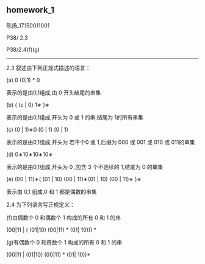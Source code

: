 ## homework_1

陈扬_17150011001

P38/ 2.3

P38/2.4(f)(g)

---

2.3 叙述由下列正规式描述的语言：

(a) 0 (0|1) * 0

表示的是由0,1组成,由 0 开头结尾的串集

(b) ( (ε | 0) 1∗ )∗

表示的是由0,1组成,开头为 0 或 1 的串,结尾为 1的所有串集

(c) (0 | 1)∗0 (0 | 1) (0 | 1)

表示的是由0,1组成,开头为 若干个0 或 1,后缀为 000 或 001 或 010 或 011的串集

(d) 0∗10∗10∗10∗

表示的是由0,1组成,开头为 0 ,包含 3 个不连续的 1,结尾为 0 的串集

(e) (00 | 11)∗( (01 | 10) (00 | 11)∗(01 | 10) (00 | 11)∗ )∗

表示由 0,1 组成,0 和 1 都是偶数的串集

2.4 为下列语言写正规定义：

(f)由偶数个 0 和偶数个 1 构成的所有 0 和 1 的串

(00|11 | ( (01|10) (00|11) * (01| 10))) *

(g)有偶数个 0 和奇数个 1 构成的所有 0 和 1 的串

(00|11 | (01|10) (00|11) * (01| 10))*